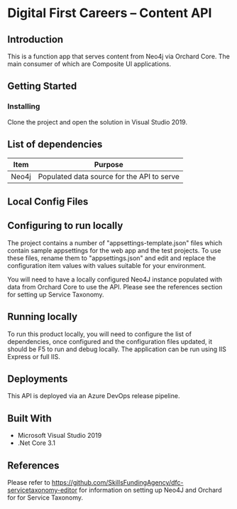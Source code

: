 # Digital First Careers – Content API

## Introduction
This is a function app that serves content from Neo4j via Orchard Core. The main consumer of which are Composite UI applications.

## Getting Started

### Installing

Clone the project and open the solution in Visual Studio 2019.

## List of dependencies

|Item	|Purpose|
|-------|-------|
|Neo4j | Populated data source for the API to serve |

## Local Config Files

## Configuring to run locally

The project contains a number of "appsettings-template.json" files which contain sample appsettings for the web app and the test projects. To use these files, rename them to "appsettings.json" and edit and replace the configuration item values with values suitable for your environment.

You will need to have a locally configured Neo4J instance populated with data from Orchard Core to use the API. Please see the references section for setting up Service Taxonomy.

## Running locally

To run this product locally, you will need to configure the list of dependencies, once configured and the configuration files updated, it should be F5 to run and debug locally. The application can be run using IIS Express or full IIS.

## Deployments

This API is deployed via an Azure DevOps release pipeline.

## Built With

* Microsoft Visual Studio 2019
* .Net Core 3.1

## References

Please refer to https://github.com/SkillsFundingAgency/dfc-servicetaxonomy-editor for information on setting up Neo4J and Orchard for for Service Taxonomy.
